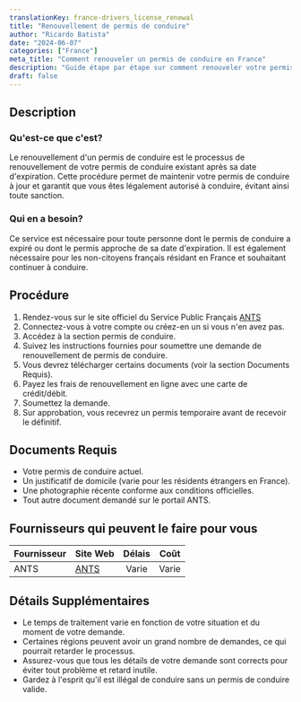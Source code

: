 ```yaml
---
translationKey: france-drivers_license_renewal
title: "Renouvellement de permis de conduire"
author: "Ricardo Batista"
date: "2024-06-07"
categories: ["France"]
meta_title: "Comment renouveler un permis de conduire en France"
description: "Guide étape par étape sur comment renouveler votre permis de conduire en France"
draft: false
---
```


## Description
### Qu'est-ce que c'est?
Le renouvellement d'un permis de conduire est le processus de renouvellement de votre permis de conduire existant après sa date d'expiration. Cette procédure permet de maintenir votre permis de conduire à jour et garantit que vous êtes légalement autorisé à conduire, évitant ainsi toute sanction.

### Qui en a besoin?
Ce service est nécessaire pour toute personne dont le permis de conduire a expiré ou dont le permis approche de sa date d'expiration. Il est également nécessaire pour les non-citoyens français résidant en France et souhaitant continuer à conduire.

## Procédure
1. Rendez-vous sur le site officiel du Service Public Français [ANTS](https://ants.gouv.fr/)
2. Connectez-vous à votre compte ou créez-en un si vous n'en avez pas.
3. Accédez à la section permis de conduire.
4. Suivez les instructions fournies pour soumettre une demande de renouvellement de permis de conduire.
5. Vous devrez télécharger certains documents (voir la section Documents Requis).
6. Payez les frais de renouvellement en ligne avec une carte de crédit/débit.
7. Soumettez la demande.
8. Sur approbation, vous recevrez un permis temporaire avant de recevoir le définitif.

## Documents Requis
- Votre permis de conduire actuel.
- Un justificatif de domicile (varie pour les résidents étrangers en France).
- Une photographie récente conforme aux conditions officielles.
- Tout autre document demandé sur le portail ANTS.

## Fournisseurs qui peuvent le faire pour vous

| Fournisseur     |     Site Web     |     Délais     |      Coût     |
| --------------- | --------------- |  :-------------: | :-------------: |
| ANTS            |  [ANTS](https://ants.gouv.fr/)  |      Varie      |       Varie      |

## Détails Supplémentaires
- Le temps de traitement varie en fonction de votre situation et du moment de votre demande.
- Certaines régions peuvent avoir un grand nombre de demandes, ce qui pourrait retarder le processus.
- Assurez-vous que tous les détails de votre demande sont corrects pour éviter tout problème et retard inutile.
- Gardez à l'esprit qu'il est illégal de conduire sans un permis de conduire valide.
